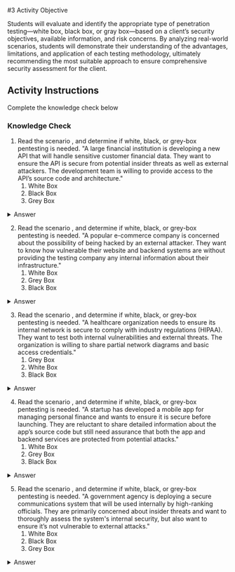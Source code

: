 #3 Activity Objective

Students will evaluate and identify the appropriate type of penetration testing—white box, black box, or gray box—based on a client’s security objectives, available information, and risk concerns. By analyzing real-world scenarios, students will demonstrate their understanding of the advantages, limitations, and application of each testing methodology, ultimately recommending the most suitable approach to ensure comprehensive security assessment for the client.

## Activity Instructions

Complete the knowledge check below

### Knowledge Check
1. Read the scenario , and determine if white, black, or grey-box pentesting is needed. "A large financial institution is developing a new API that will handle sensitive customer financial data. They want to ensure the API is secure from potential insider threats as well as external attackers. The development team is willing to provide access to the API’s source code and architecture."
    1. White Box
    2. Black Box
    3. Grey Box
<details closed> <summary>Answer</summary><p>In this scenario, the most appropriate approach is white-box penetration testing because the development team is providing full access to the API’s source code and architecture. White-box testing allows testers to thoroughly analyze the system’s internal logic, data flows, and authentication mechanisms, which is especially important for a financial institution handling sensitive customer data. This method not only simulates potential external attackers but also accounts for insider threats by evaluating how someone with detailed system knowledge might exploit vulnerabilities. Since black-box testing would only assess external attacks and grey-box would involve limited access, white-box testing is the best choice to ensure the highest level of security assurance for the new API.</p></details>

2. Read the scenario , and determine if white, black, or grey-box pentesting is needed. "A popular e-commerce company is concerned about the possibility of being hacked by an external attacker. They want to know how vulnerable their website and backend systems are without providing the testing company any internal information about their infrastructure."
    1. White Box
    2. Grey Box
    3. Black Box
<details closed> <summary>Answer</summary><p>In this scenario, the most appropriate approach is black-box penetration testing because the e-commerce company is specifically concerned about attacks from external hackers and does not want to provide any internal details about their systems. Black-box testing simulates the perspective of an outside attacker with no prior knowledge of the target’s infrastructure, focusing on discovering vulnerabilities in the website and backend systems through reconnaissance, scanning, and exploitation attempts. Since the goal is to understand how exposed the systems are to real-world external threats, black-box testing is the best fit, whereas white-box or grey-box testing would not align with the company’s request to withhold internal information.</p></details>

3. Read the scenario , and determine if white, black, or grey-box pentesting is needed. "A healthcare organization needs to ensure its internal network is secure to comply with industry regulations (HIPAA). They want to test both internal vulnerabilities and external threats. The organization is willing to share partial network diagrams and basic access credentials."
    1. Grey Box
    2. White Box
    3. Black Box
<details closed> <summary>Answer</summary><p>In this scenario, the most appropriate approach is grey-box penetration testing because the healthcare organization is providing partial information such as network diagrams and basic credentials, but not full access to all internal details like source code or complete infrastructure documentation. Grey-box testing allows testers to assess both internal vulnerabilities, which is crucial for HIPAA compliance, and external threats, simulating how an attacker with limited insider knowledge might attempt to exploit the system. This balanced approach provides a realistic evaluation of security risks while aligning with the organization’s willingness to share only partial information.</p></details>

4. Read the scenario , and determine if white, black, or grey-box pentesting is needed. "A startup has developed a mobile app for managing personal finance and wants to ensure it is secure before launching. They are reluctant to share detailed information about the app’s source code but still need assurance that both the app and backend services are protected from potential attacks."
    1. White  Box
    2. Grey Box
    3. Black Box
<details closed> <summary>Answer</summary><p>In this scenario, the most appropriate approach is grey-box penetration testing because the startup is not willing to share full access to the app’s source code (which rules out white-box testing) but still needs more than just the limited perspective of a black-box test. Grey-box testing strikes a balance by simulating an attacker with partial knowledge, such as access to the app itself and some insights into how it interacts with backend services, without exposing all internal details. This approach provides a realistic assessment of vulnerabilities that could affect both the mobile app and its backend systems while respecting the company’s reluctance to disclose complete source code information.</p></details>

5. Read the scenario , and determine if white, black, or grey-box pentesting is needed. "A government agency is deploying a secure communications system that will be used internally by high-ranking officials. They are primarily concerned about insider threats and want to thoroughly assess the system's internal security, but also want to ensure it’s not vulnerable to external attacks."
    1. White Box
    2. Black Box
    3. Grey Box
<details closed> <summary>Answer</summary><p>In this scenario, the most appropriate approach is white-box penetration testing because the government agency is primarily concerned about insider threats and wants a deep assessment of the system’s internal security. White-box testing provides testers with full knowledge of the system’s architecture, source code, and configurations, allowing them to uncover logic flaws, privilege escalation risks, and other insider-related vulnerabilities. At the same time, it enables a comprehensive review of potential external attack surfaces, ensuring the system is also protected against outside threats. Since the agency requires both internal and external assurance, white-box testing offers the most thorough and effective evaluation.</p></details>
